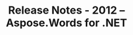 ﻿---
title: Release Notes - 2012 – Aspose.Words for .NET
articleTitle: Release Notes - 2012
linktitle: Release Notes - 2012
description: "Aspose.Words for .NET Release Notes - 2012 – learn about the latest updates and fixes."
type: docs
weight: 90
url: /net/release-notes-2012/
---


